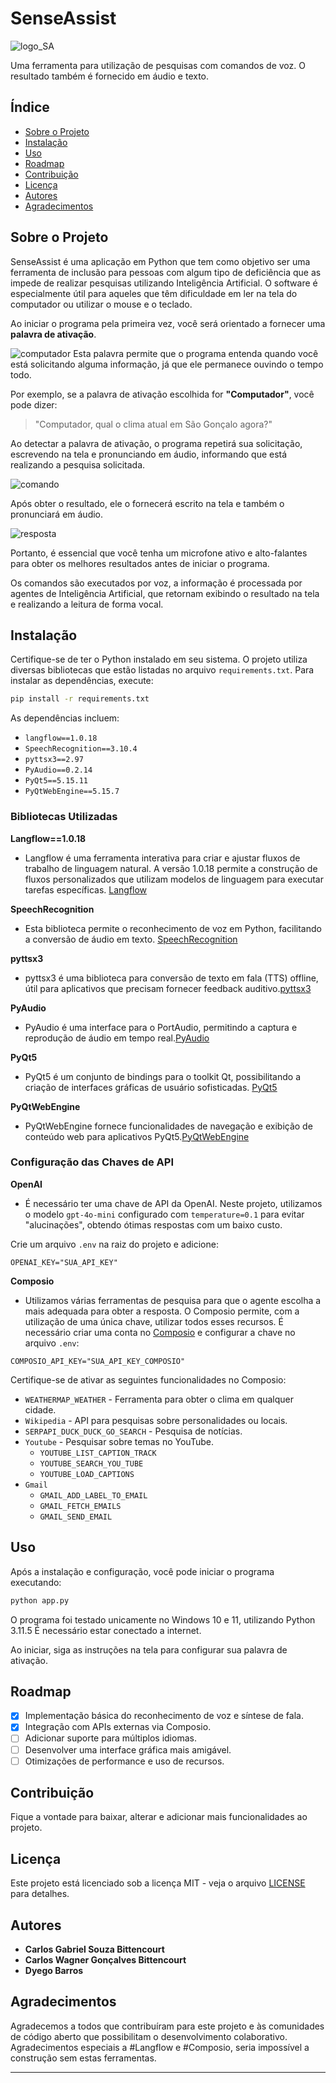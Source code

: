 # SenseAssist

![logo_SA](https://github.com/user-attachments/assets/f5d3d141-fc6b-443a-8272-772e01e138fa)

Uma ferramenta para utilização de pesquisas com comandos de voz. O resultado também é fornecido em áudio e texto.

## Índice

- [Sobre o Projeto](#sobre-o-projeto)
- [Instalação](#instalação)
- [Uso](#uso)
- [Roadmap](#roadmap)
- [Contribuição](#contribuição)
- [Licença](#licença)
- [Autores](#autores)
- [Agradecimentos](#agradecimentos)

## Sobre o Projeto

SenseAssist é uma aplicação em Python que tem como objetivo ser uma ferramenta de inclusão para pessoas com algum tipo de deficiência que as impede de realizar pesquisas utilizando Inteligência Artificial. O software é especialmente útil para aqueles que têm dificuldade em ler na tela do computador ou utilizar o mouse e o teclado.

Ao iniciar o programa pela primeira vez, você será orientado a fornecer uma **palavra de ativação**.

![computador](https://github.com/user-attachments/assets/1e42de8a-641f-4ea6-887d-9dbe182c6b95)
Esta palavra permite que o programa entenda quando você está solicitando alguma informação, já que ele permanece ouvindo o tempo todo. 

Por exemplo, se a palavra de ativação escolhida for **"Computador"**, você pode dizer:

> "Computador, qual o clima atual em São Gonçalo agora?"

Ao detectar a palavra de ativação, o programa repetirá sua solicitação, escrevendo na tela e pronunciando em áudio, informando que está realizando a pesquisa solicitada. 

![comando](https://github.com/user-attachments/assets/960c8e1d-b13d-402d-92c9-015c4c12a34f)

Após obter o resultado, ele o fornecerá escrito na tela e também o pronunciará em áudio. 

![resposta](https://github.com/user-attachments/assets/77df0261-c14a-4c47-8153-711aae876560)

Portanto, é essencial que você tenha um microfone ativo e alto-falantes para obter os melhores resultados antes de iniciar o programa.

Os comandos são executados por voz, a informação é processada por agentes de Inteligência Artificial, que retornam exibindo o resultado na tela e realizando a leitura de forma vocal.

## Instalação

Certifique-se de ter o Python instalado em seu sistema. O projeto utiliza diversas bibliotecas que estão listadas no arquivo `requirements.txt`. Para instalar as dependências, execute:

```bash
pip install -r requirements.txt
```

As dependências incluem:

- `langflow==1.0.18`
- `SpeechRecognition==3.10.4`
- `pyttsx3==2.97`
- `PyAudio==0.2.14`
- `PyQt5==5.15.11`
- `PyQtWebEngine==5.15.7`

### Bibliotecas Utilizadas

**Langflow==1.0.18**
 - Langflow é uma ferramenta interativa para criar e ajustar fluxos de trabalho de linguagem natural. A versão 1.0.18 permite a construção de fluxos personalizados que utilizam modelos de linguagem para executar tarefas específicas. [Langflow](https://www.langflow.org/)

**SpeechRecognition**
 - Esta biblioteca permite o reconhecimento de voz em Python, facilitando a conversão de áudio em texto. [SpeechRecognition](https://pypi.org/project/SpeechRecognition/)

**pyttsx3**
 - pyttsx3 é uma biblioteca para conversão de texto em fala (TTS) offline, útil para aplicativos que precisam fornecer feedback auditivo.[pyttsx3](https://github.com/nateshmbhat/pyttsx3)

**PyAudio**
 - PyAudio é uma interface para o PortAudio, permitindo a captura e reprodução de áudio em tempo real.[PyAudio](https://people.csail.mit.edu/hubert/pyaudio/)

**PyQt5**
 - PyQt5 é um conjunto de bindings para o toolkit Qt, possibilitando a criação de interfaces gráficas de usuário sofisticadas. [PyQt5](https://www.riverbankcomputing.com/static/Docs/PyQt5/)

**PyQtWebEngine**
 - PyQtWebEngine fornece funcionalidades de navegação e exibição de conteúdo web para aplicativos PyQt5.[PyQtWebEngine](https://pypi.org/project/PyQtWebEngine/)

### Configuração das Chaves de API

**OpenAI**
 - É necessário ter uma chave de API da OpenAI. Neste projeto, utilizamos o modelo `gpt-4o-mini` configurado com `temperature=0.1` para evitar "alucinações", obtendo ótimas respostas com um baixo custo.

Crie um arquivo `.env` na raiz do projeto e adicione:

```env
OPENAI_KEY="SUA_API_KEY"
```

**Composio**
 - Utilizamos várias ferramentas de pesquisa para que o agente escolha a mais adequada para obter a resposta. O Composio permite, com a utilização de uma única chave, utilizar todos esses recursos. É necessário criar uma conta no [Composio](https://app.composio.dev/) e configurar a chave no arquivo `.env`:

```env
COMPOSIO_API_KEY="SUA_API_KEY_COMPOSIO"
```

Certifique-se de ativar as seguintes funcionalidades no Composio:

- `WEATHERMAP_WEATHER` - Ferramenta para obter o clima em qualquer cidade.
- `Wikipedia` - API para pesquisas sobre personalidades ou locais.
- `SERPAPI_DUCK_DUCK_GO_SEARCH` - Pesquisa de notícias.
- `Youtube` - Pesquisar sobre temas no YouTube.
  - `YOUTUBE_LIST_CAPTION_TRACK`
  - `YOUTUBE_SEARCH_YOU_TUBE`
  - `YOUTUBE_LOAD_CAPTIONS`
- `Gmail`
  - `GMAIL_ADD_LABEL_TO_EMAIL`
  - `GMAIL_FETCH_EMAILS`
  - `GMAIL_SEND_EMAIL`

## Uso

Após a instalação e configuração, você pode iniciar o programa executando:

```bash
python app.py
```
O programa foi testado unicamente no Windows 10 e 11, utilizando Python 3.11.5
É necessário estar conectado a internet.


Ao iniciar, siga as instruções na tela para configurar sua palavra de ativação.

## Roadmap

- [x] Implementação básica do reconhecimento de voz e síntese de fala.
- [x] Integração com APIs externas via Composio.
- [ ] Adicionar suporte para múltiplos idiomas.
- [ ] Desenvolver uma interface gráfica mais amigável.
- [ ] Otimizações de performance e uso de recursos.

## Contribuição

Fique a vontade para baixar, alterar e adicionar mais funcionalidades ao projeto.

## Licença

Este projeto está licenciado sob a licença MIT - veja o arquivo [LICENSE](LICENSE) para detalhes.

## Autores

- **Carlos Gabriel Souza Bittencourt**
- **Carlos Wagner Gonçalves Bittencourt**
- **Dyego Barros**

## Agradecimentos

Agradecemos a todos que contribuíram para este projeto e às comunidades de código aberto que possibilitam o desenvolvimento colaborativo. 
Agradecimentos especiais a #Langflow e #Composio, seria impossível a construção sem estas ferramentas.

---


